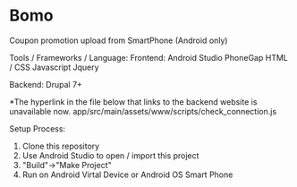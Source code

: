 # Bomo
Coupon promotion upload from SmartPhone (Android only)

Tools / Frameworks / Language:
Frontend:
Android Studio
PhoneGap
HTML / CSS
Javascript
Jquery

Backend:
Drupal 7+

*The hyperlink in the file below that links to the backend website is unavailable now.
app/src/main/assets/www/scripts/check_connection.js

Setup Process:
1. Clone this repository
2. Use Android Studio to open / import this project
3. "Build"->"Make Project"
4. Run on Android Virtal Device or Android OS Smart Phone
